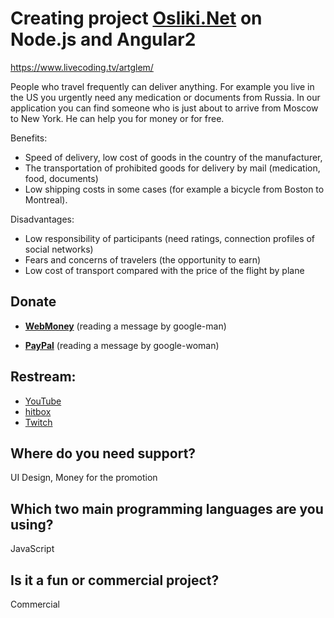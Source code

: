 Creating project [Osliki.Net](http://Osliki.Net) on Node.js and Angular2
============================

https://www.livecoding.tv/artglem/

People who travel frequently can deliver anything. For example you live in the US you urgently need any medication or documents from Russia. In our application you can find someone who is just about to arrive from Moscow to New York. He can help you for money or for free.

Benefits:
- Speed ​​of delivery, low cost of goods in the country of the manufacturer,
- The transportation of prohibited goods for delivery by mail (medication, food, documents)
- Low shipping costs in some cases (for example a bicycle from Boston to Montreal).

Disadvantages:
- Low responsibility of participants (need ratings, connection profiles of social networks)
- Fears and concerns of travelers (the opportunity to earn)
- Low cost of transport compared with the price of the flight by plane


Donate
------------------
- **[WebMoney](http://www.donationalerts.ru/r/artglem "")** (reading a message by google-man)

- **[PayPal](https://www.twitchalerts.com/donate/artglem "")** (reading a message by google-woman)


Restream:
------------------
- [YouTube](https://www.youtube.com/channel/UC-KkDaKuVRH9lDC7EgI4P9w "")
- [hitbox](http://www.hitbox.tv/Artglem "")
- [Twitch](http://www.twitch.tv/artglem "")


Where do you need support?
------------------
UI Design, Money for the promotion


Which two main programming languages are you using?
------------------
JavaScript

Is it a fun or commercial project?
------------------
Commercial
